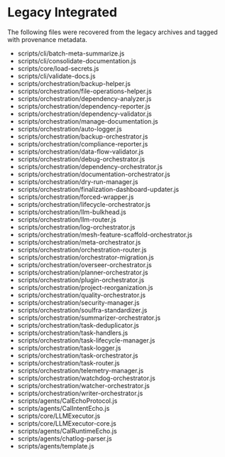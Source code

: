# Legacy Integrated

The following files were recovered from the legacy archives and tagged with provenance metadata.

- scripts/cli/batch-meta-summarize.js
- scripts/cli/consolidate-documentation.js
- scripts/core/load-secrets.js
- scripts/cli/validate-docs.js
- scripts/orchestration/backup-helper.js
- scripts/orchestration/file-operations-helper.js
- scripts/orchestration/dependency-analyzer.js
- scripts/orchestration/dependency-reporter.js
- scripts/orchestration/dependency-validator.js
- scripts/orchestration/manage-documentation.js
- scripts/orchestration/auto-logger.js
- scripts/orchestration/backup-orchestrator.js
- scripts/orchestration/compliance-reporter.js
- scripts/orchestration/data-flow-validator.js
- scripts/orchestration/debug-orchestrator.js
- scripts/orchestration/dependency-orchestrator.js
- scripts/orchestration/documentation-orchestrator.js
- scripts/orchestration/dry-run-manager.js
- scripts/orchestration/finalization-dashboard-updater.js
- scripts/orchestration/forced-wrapper.js
- scripts/orchestration/lifecycle-orchestrator.js
- scripts/orchestration/llm-bulkhead.js
- scripts/orchestration/llm-router.js
- scripts/orchestration/log-orchestrator.js
- scripts/orchestration/mesh-feature-scaffold-orchestrator.js
- scripts/orchestration/meta-orchestrator.js
- scripts/orchestration/orchestration-router.js
- scripts/orchestration/orchestrator-migration.js
- scripts/orchestration/overseer-orchestrator.js
- scripts/orchestration/planner-orchestrator.js
- scripts/orchestration/plugin-orchestrator.js
- scripts/orchestration/project-reorganization.js
- scripts/orchestration/quality-orchestrator.js
- scripts/orchestration/security-manager.js
- scripts/orchestration/soulfra-standardizer.js
- scripts/orchestration/summarizer-orchestrator.js
- scripts/orchestration/task-deduplicator.js
- scripts/orchestration/task-handlers.js
- scripts/orchestration/task-lifecycle-manager.js
- scripts/orchestration/task-logger.js
- scripts/orchestration/task-orchestrator.js
- scripts/orchestration/task-router.js
- scripts/orchestration/telemetry-manager.js
- scripts/orchestration/watchdog-orchestrator.js
- scripts/orchestration/watcher-orchestrator.js
- scripts/orchestration/writer-orchestrator.js
- scripts/agents/CalEchoProtocol.js
- scripts/agents/CalIntentEcho.js
- scripts/core/LLMExecutor.js
- scripts/core/LLMExecutor-core.js
- scripts/agents/CalRuntimeEcho.js
- scripts/agents/chatlog-parser.js
- scripts/agents/template.js
